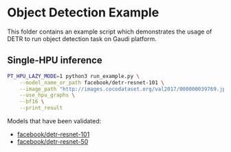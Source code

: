 <!---
Copyright 2024 The HuggingFace Team. All rights reserved.

Licensed under the Apache License, Version 2.0 (the "License");
you may not use this file except in compliance with the License.
You may obtain a copy of the License at

    http://www.apache.org/licenses/LICENSE-2.0

Unless required by applicable law or agreed to in writing, software
distributed under the License is distributed on an "AS IS" BASIS,
WITHOUT WARRANTIES OR CONDITIONS OF ANY KIND, either express or implied.
See the License for the specific language governing permissions and
limitations under the License.
-->

# Object Detection Example

This folder contains an example script which demonstrates the usage of DETR to run object detection task on Gaudi platform.

## Single-HPU inference

```bash
PT_HPU_LAZY_MODE=1 python3 run_example.py \
	--model_name_or_path facebook/detr-resnet-101 \
	--image_path "http://images.cocodataset.org/val2017/000000039769.jpg" \
	--use_hpu_graphs \
	--bf16 \
	--print_result
```

Models that have been validated:
  - [facebook/detr-resnet-101](https://huggingface.co/facebook/detr-resnet-101)
  - [facebook/detr-resnet-50](https://huggingface.co/facebook/detr-resnet-50)